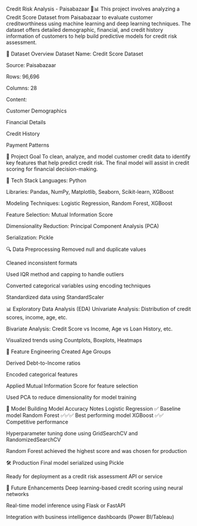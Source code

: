Credit Risk Analysis - Paisabazaar 🏦📊
This project involves analyzing a Credit Score Dataset from Paisabazaar to evaluate customer creditworthiness using machine learning and deep learning techniques. The dataset offers detailed demographic, financial, and credit history information of customers to help build predictive models for credit risk assessment.

📁 Dataset Overview
Dataset Name: Credit Score Dataset

Source: Paisabazaar

Rows: 96,696

Columns: 28

Content:

Customer Demographics

Financial Details

Credit History

Payment Patterns

🎯 Project Goal
To clean, analyze, and model customer credit data to identify key features that help predict credit risk. The final model will assist in credit scoring for financial decision-making.

🧪 Tech Stack
Languages: Python

Libraries: Pandas, NumPy, Matplotlib, Seaborn, Scikit-learn, XGBoost

Modeling Techniques: Logistic Regression, Random Forest, XGBoost

Feature Selection: Mutual Information Score

Dimensionality Reduction: Principal Component Analysis (PCA)

Serialization: Pickle

🔍 Data Preprocessing
Removed null and duplicate values

Cleaned inconsistent formats

Used IQR method and capping to handle outliers

Converted categorical variables using encoding techniques

Standardized data using StandardScaler

📊 Exploratory Data Analysis (EDA)
Univariate Analysis: Distribution of credit scores, income, age, etc.

Bivariate Analysis: Credit Score vs Income, Age vs Loan History, etc.

Visualized trends using Countplots, Boxplots, Heatmaps

🧠 Feature Engineering
Created Age Groups

Derived Debt-to-Income ratios

Encoded categorical features

Applied Mutual Information Score for feature selection

Used PCA to reduce dimensionality for model training

🤖 Model Building
Model	Accuracy	Notes
Logistic Regression	✅	Baseline model
Random Forest	✅✅✅	Best performing model
XGBoost	✅✅	Competitive performance

Hyperparameter tuning done using GridSearchCV and RandomizedSearchCV

Random Forest achieved the highest score and was chosen for production

🛠️ Production
Final model serialized using Pickle

Ready for deployment as a credit risk assessment API or service

🚀 Future Enhancements
Deep learning-based credit scoring using neural networks

Real-time model inference using Flask or FastAPI

Integration with business intelligence dashboards (Power BI/Tableau)
